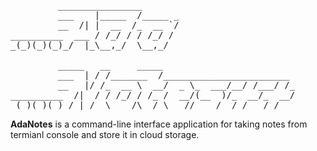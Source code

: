 <pre style="background-color:None">
         ________________       
         ___    |_____  /_____ _
         __  /| |  __  /_  __ `/
__________  ___ / /_/ / / /_/ / 
_(_)(_)(_)_/  |_\__,_/  \__,_/  
                                
         _____   __     _____                         
         ___  | / /_______  /________________________ 
         __   |/ /_  __ \  __/  _ \_  ___/__/ /___/ /_
__________  /|  / / /_/ / /_ /  __/(__  )/_  __/_  __/
_(_)(_)(_)_/ |_/  \____/\__/ \___//____/  /_/   /_/   
</pre>


<b>AdaNotes</b> is a command-line interface application for taking notes from termianl console and store it in cloud storage.
